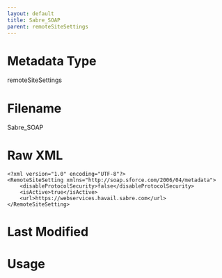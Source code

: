 ```yaml
---
layout: default
title: Sabre_SOAP
parent: remoteSiteSettings
---
```

# Metadata Type
remoteSiteSettings


# Filename 
Sabre_SOAP


# Raw XML
```
<?xml version="1.0" encoding="UTF-8"?>
<RemoteSiteSetting xmlns="http://soap.sforce.com/2006/04/metadata">
    <disableProtocolSecurity>false</disableProtocolSecurity>
    <isActive>true</isActive>
    <url>https://webservices.havail.sabre.com</url>
</RemoteSiteSetting>
```


# Last Modified


# Usage
